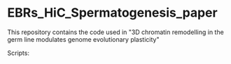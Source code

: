 # EBRs_HiC_Spermatogenesis_paper

This repository contains the code used in "3D chromatin remodelling in the germ line modulates genome evolutionary plasticity" 


Scripts:
